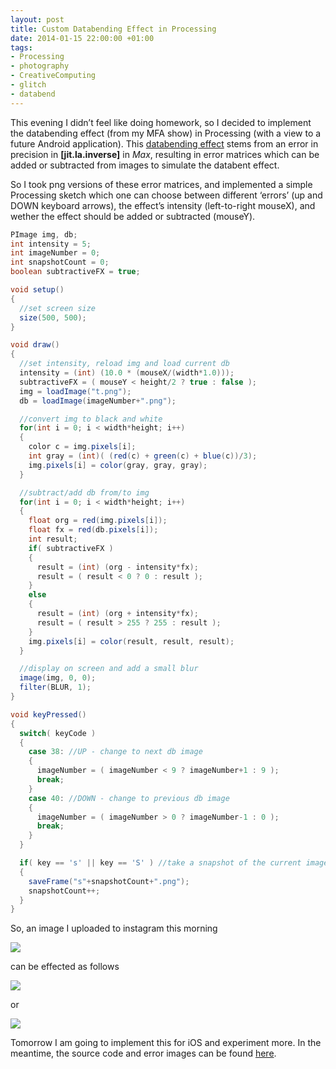 ```yaml
---
layout: post
title: Custom Databending Effect in Processing
date: 2014-01-15 22:00:00 +01:00
tags:
- Processing
- photography
- CreativeComputing
- glitch
- databend
---
```

This evening I didn’t feel like doing homework, so I decided to implement the databending effect (from my MFA show) in Processing (with a view to a future Android application). This [databending effect](http://ma101jl.tumblr.com/search/databending) stems from an error in precision in **[jit.la.inverse]** in *Max*, resulting in error matrices which can be added or subtracted from images to simulate the databent effect.

So I took png versions of these error matrices, and implemented a simple Processing sketch which one can choose between different ‘errors’ (up and DOWN keyboard arrows), the effect’s intensity (left-to-right mouseX), and wether the effect should be added or subtracted (mouseY).

```java
PImage img, db;
int intensity = 5;
int imageNumber = 0;
int snapshotCount = 0;
boolean subtractiveFX = true;

void setup()
{
  //set screen size
  size(500, 500);
}

void draw()
{
  //set intensity, reload img and load current db
  intensity = (int) (10.0 * (mouseX/(width*1.0)));
  subtractiveFX = ( mouseY < height/2 ? true : false );
  img = loadImage("t.png");
  db = loadImage(imageNumber+".png");

  //convert img to black and white
  for(int i = 0; i < width*height; i++)
  {
    color c = img.pixels[i];
    int gray = (int)( (red(c) + green(c) + blue(c))/3);
    img.pixels[i] = color(gray, gray, gray);
  }

  //subtract/add db from/to img
  for(int i = 0; i < width*height; i++)
  {
    float org = red(img.pixels[i]);
    float fx = red(db.pixels[i]);
    int result;
    if( subtractiveFX )
    {
      result = (int) (org - intensity*fx);
      result = ( result < 0 ? 0 : result );
    }
    else
    {
      result = (int) (org + intensity*fx);
      result = ( result > 255 ? 255 : result );
    }
    img.pixels[i] = color(result, result, result);
  }

  //display on screen and add a small blur
  image(img, 0, 0);
  filter(BLUR, 1);
}

void keyPressed()
{
  switch( keyCode )
  {
    case 38: //UP - change to next db image
    {
      imageNumber = ( imageNumber < 9 ? imageNumber+1 : 9 );
      break;
    }
    case 40: //DOWN - change to previous db image
    {
      imageNumber = ( imageNumber > 0 ? imageNumber-1 : 0 );
      break;
    }
  }

  if( key == 's' || key == 'S' ) //take a snapshot of the current image
  {
    saveFrame("s"+snapshotCount+".png");
    snapshotCount++;
  }
}
```

So, an image I uploaded to instagram this morning

![]({{site.url}}/assets/images/posts/2014/14-01-15/01.png)

can be effected as follows

![]({{site.url}}/assets/images/posts/2014/14-01-15/02.png)

or

![]({{site.url}}/assets/images/posts/2014/14-01-15/03.png)

Tomorrow I am going to implement this for iOS and experiment more. In the meantime, the source code and error images can be found [here](https://www.dropbox.com/s/u7t2824baabsgyr/fy_db.zip).
